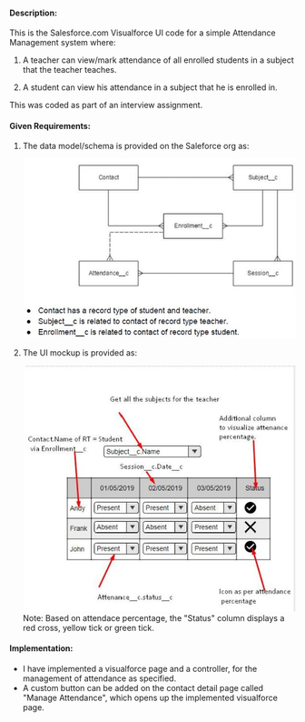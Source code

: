 #### Description:

This is the Salesforce.com Visualforce UI code for a simple Attendance Management system where:

1. A teacher can view/mark attendance of all enrolled students in a subject that the teacher teaches.

2. A student can view his attendance in a subject that he is enrolled in.

This was coded as part of an interview assignment.

#### Given Requirements:

1. The data model/schema is provided on the Saleforce org as:

   ![Schema](schema.JPG?raw=true)

2. The UI mockup is provided as:

   ![Schema](uiMockup.JPG?raw=true)
   Note: Based on attendace percentage, the "Status" column displays a red cross, yellow tick or green tick.

#### Implementation:

- I have implemented a visualforce page and a controller, for the management of attendance as specified.
- A custom button can be added on the contact detail page called "Manage Attendance", which opens up the implemented visualforce page.
